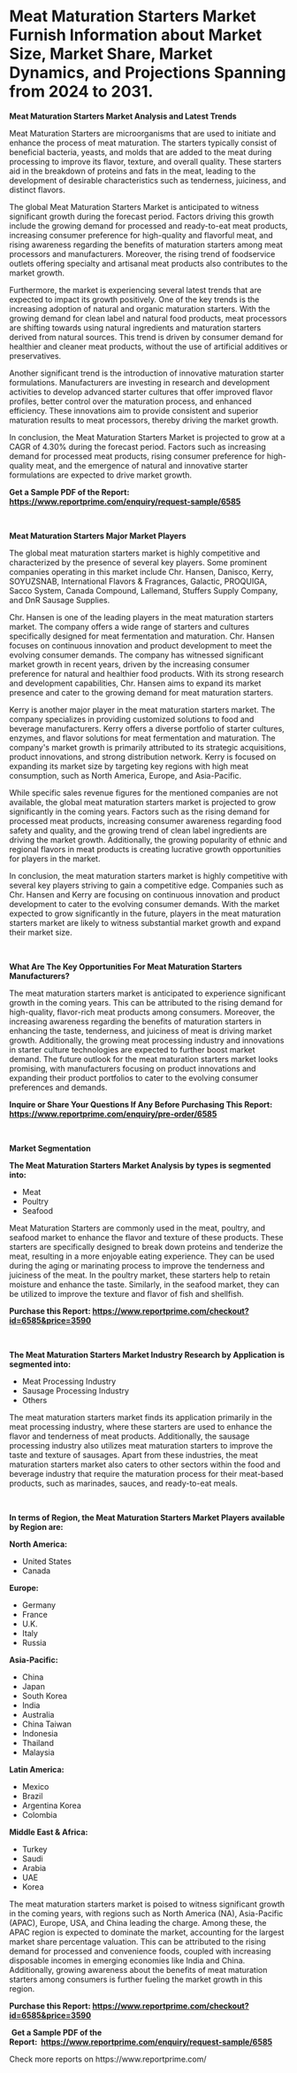 <p><h1>Meat Maturation Starters Market Furnish Information about Market Size, Market Share, Market Dynamics, and Projections Spanning from 2024 to 2031.</h1></p><p><strong>Meat Maturation Starters Market Analysis and Latest Trends</strong></p>
<p><p>Meat Maturation Starters are microorganisms that are used to initiate and enhance the process of meat maturation. The starters typically consist of beneficial bacteria, yeasts, and molds that are added to the meat during processing to improve its flavor, texture, and overall quality. These starters aid in the breakdown of proteins and fats in the meat, leading to the development of desirable characteristics such as tenderness, juiciness, and distinct flavors.</p><p>The global Meat Maturation Starters Market is anticipated to witness significant growth during the forecast period. Factors driving this growth include the growing demand for processed and ready-to-eat meat products, increasing consumer preference for high-quality and flavorful meat, and rising awareness regarding the benefits of maturation starters among meat processors and manufacturers. Moreover, the rising trend of foodservice outlets offering specialty and artisanal meat products also contributes to the market growth.</p><p>Furthermore, the market is experiencing several latest trends that are expected to impact its growth positively. One of the key trends is the increasing adoption of natural and organic maturation starters. With the growing demand for clean label and natural food products, meat processors are shifting towards using natural ingredients and maturation starters derived from natural sources. This trend is driven by consumer demand for healthier and cleaner meat products, without the use of artificial additives or preservatives.</p><p>Another significant trend is the introduction of innovative maturation starter formulations. Manufacturers are investing in research and development activities to develop advanced starter cultures that offer improved flavor profiles, better control over the maturation process, and enhanced efficiency. These innovations aim to provide consistent and superior maturation results to meat processors, thereby driving the market growth.</p><p>In conclusion, the Meat Maturation Starters Market is projected to grow at a CAGR of 4.30% during the forecast period. Factors such as increasing demand for processed meat products, rising consumer preference for high-quality meat, and the emergence of natural and innovative starter formulations are expected to drive market growth.</p></p>
<p><strong>Get a Sample PDF of the Report:&nbsp; <a href="https://www.reportprime.com/enquiry/request-sample/6585">https://www.reportprime.com/enquiry/request-sample/6585</a></strong></p>
<p>&nbsp;</p>
<p><strong>Meat Maturation Starters Major Market Players</strong></p>
<p><p>The global meat maturation starters market is highly competitive and characterized by the presence of several key players. Some prominent companies operating in this market include Chr. Hansen, Danisco, Kerry, SOYUZSNAB, International Flavors & Fragrances, Galactic, PROQUIGA, Sacco System, Canada Compound, Lallemand, Stuffers Supply Company, and DnR Sausage Supplies.</p><p>Chr. Hansen is one of the leading players in the meat maturation starters market. The company offers a wide range of starters and cultures specifically designed for meat fermentation and maturation. Chr. Hansen focuses on continuous innovation and product development to meet the evolving consumer demands. The company has witnessed significant market growth in recent years, driven by the increasing consumer preference for natural and healthier food products. With its strong research and development capabilities, Chr. Hansen aims to expand its market presence and cater to the growing demand for meat maturation starters.</p><p>Kerry is another major player in the meat maturation starters market. The company specializes in providing customized solutions to food and beverage manufacturers. Kerry offers a diverse portfolio of starter cultures, enzymes, and flavor solutions for meat fermentation and maturation. The company's market growth is primarily attributed to its strategic acquisitions, product innovations, and strong distribution network. Kerry is focused on expanding its market size by targeting key regions with high meat consumption, such as North America, Europe, and Asia-Pacific.</p><p>While specific sales revenue figures for the mentioned companies are not available, the global meat maturation starters market is projected to grow significantly in the coming years. Factors such as the rising demand for processed meat products, increasing consumer awareness regarding food safety and quality, and the growing trend of clean label ingredients are driving the market growth. Additionally, the growing popularity of ethnic and regional flavors in meat products is creating lucrative growth opportunities for players in the market.</p><p>In conclusion, the meat maturation starters market is highly competitive with several key players striving to gain a competitive edge. Companies such as Chr. Hansen and Kerry are focusing on continuous innovation and product development to cater to the evolving consumer demands. With the market expected to grow significantly in the future, players in the meat maturation starters market are likely to witness substantial market growth and expand their market size.</p></p>
<p>&nbsp;</p>
<p><strong>What Are The Key Opportunities For Meat Maturation Starters Manufacturers?</strong></p>
<p><p>The meat maturation starters market is anticipated to experience significant growth in the coming years. This can be attributed to the rising demand for high-quality, flavor-rich meat products among consumers. Moreover, the increasing awareness regarding the benefits of maturation starters in enhancing the taste, tenderness, and juiciness of meat is driving market growth. Additionally, the growing meat processing industry and innovations in starter culture technologies are expected to further boost market demand. The future outlook for the meat maturation starters market looks promising, with manufacturers focusing on product innovations and expanding their product portfolios to cater to the evolving consumer preferences and demands.</p></p>
<p><strong>Inquire or Share Your Questions If Any Before Purchasing This Report: <a href="https://www.reportprime.com/enquiry/pre-order/6585">https://www.reportprime.com/enquiry/pre-order/6585</a></strong></p>
<p>&nbsp;</p>
<p><strong>Market Segmentation</strong></p>
<p><strong>The Meat Maturation Starters Market Analysis by types is segmented into:</strong></p>
<p><ul><li>Meat</li><li>Poultry</li><li>Seafood</li></ul></p>
<p><p>Meat Maturation Starters are commonly used in the meat, poultry, and seafood market to enhance the flavor and texture of these products. These starters are specifically designed to break down proteins and tenderize the meat, resulting in a more enjoyable eating experience. They can be used during the aging or marinating process to improve the tenderness and juiciness of the meat. In the poultry market, these starters help to retain moisture and enhance the taste. Similarly, in the seafood market, they can be utilized to improve the texture and flavor of fish and shellfish.</p></p>
<p><strong>Purchase this Report:&nbsp;<a href="https://www.reportprime.com/checkout?id=6585&price=3590">https://www.reportprime.com/checkout?id=6585&price=3590</a></strong></p>
<p>&nbsp;</p>
<p><strong>The Meat Maturation Starters Market Industry Research by Application is segmented into:</strong></p>
<p><ul><li>Meat Processing Industry</li><li>Sausage Processing Industry</li><li>Others</li></ul></p>
<p><p>The meat maturation starters market finds its application primarily in the meat processing industry, where these starters are used to enhance the flavor and tenderness of meat products. Additionally, the sausage processing industry also utilizes meat maturation starters to improve the taste and texture of sausages. Apart from these industries, the meat maturation starters market also caters to other sectors within the food and beverage industry that require the maturation process for their meat-based products, such as marinades, sauces, and ready-to-eat meals.</p></p>
<p>&nbsp;</p>
<p><strong>In terms of Region, the Meat Maturation Starters Market Players available by Region are:</strong></p>
<p>
    <p> <strong> North America: </strong>
        <ul>
            <li>United States</li>
            <li>Canada</li>
        </ul>
        </p> 
    <p> <strong> Europe: </strong>
        <ul>
            <li>Germany</li>
            <li>France</li>
            <li>U.K.</li>
            <li>Italy</li>
            <li>Russia</li>
        </ul>
        </p> 
    <p> <strong> Asia-Pacific: </strong>
        <ul>
            <li>China</li>
            <li>Japan</li>
            <li>South Korea</li>
            <li>India</li>
            <li>Australia</li>
            <li>China Taiwan</li>
            <li>Indonesia</li>
            <li>Thailand</li>
            <li>Malaysia</li>
        </ul>
        </p> 
    <p> <strong> Latin America: </strong>
        <ul>
            <li>Mexico</li>
            <li>Brazil</li>
            <li>Argentina Korea</li>
            <li>Colombia</li>
        </ul>
        </p> 
    <p> <strong> Middle East & Africa: </strong>
        <ul>
            <li>Turkey</li>
            <li>Saudi</li>
            <li>Arabia</li>
            <li>UAE</li>
            <li>Korea</li>
        </ul>
    </p>
    </p>
<p><p>The meat maturation starters market is poised to witness significant growth in the coming years, with regions such as North America (NA), Asia-Pacific (APAC), Europe, USA, and China leading the charge. Among these, the APAC region is expected to dominate the market, accounting for the largest market share percentage valuation. This can be attributed to the rising demand for processed and convenience foods, coupled with increasing disposable incomes in emerging economies like India and China. Additionally, growing awareness about the benefits of meat maturation starters among consumers is further fueling the market growth in this region.</p></p>
<p><strong>Purchase this Report: <a href="https://www.reportprime.com/checkout?id=6585&price=3590">https://www.reportprime.com/checkout?id=6585&price=3590</a></strong></p>
<p>&nbsp;<strong>Get a Sample PDF of the Report:&nbsp;&nbsp;<a href="https://www.reportprime.com/enquiry/request-sample/6585">https://www.reportprime.com/enquiry/request-sample/6585</a></strong></p>
<p><strong></strong></p>
<p>Check more reports on https://www.reportprime.com/</p>